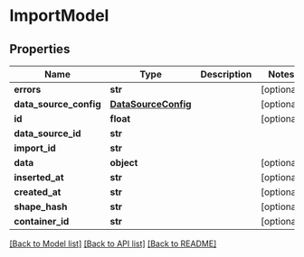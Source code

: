 # ImportModel

## Properties
Name | Type | Description | Notes
------------ | ------------- | ------------- | -------------
**errors** | **str** |  | [optional] 
**data_source_config** | [**DataSourceConfig**](DataSourceConfig.md) |  | [optional] 
**id** | **float** |  | [optional] 
**data_source_id** | **str** |  | 
**import_id** | **str** |  | 
**data** | **object** |  | [optional] 
**inserted_at** | **str** |  | [optional] 
**created_at** | **str** |  | [optional] 
**shape_hash** | **str** |  | [optional] 
**container_id** | **str** |  | [optional] 

[[Back to Model list]](../README.md#documentation-for-models) [[Back to API list]](../README.md#documentation-for-api-endpoints) [[Back to README]](../README.md)


